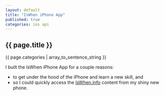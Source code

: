 ```yaml
---
layout: default
title: "IsWhen iPhone App"
published: true
categories: ios api
---
```


## {{ page.title }}

<p class="categories">
  {{ page.categories | array_to_sentence_string }}
</p>

I built the IsWhen iPhone App for a couple reasons:

* to get under the hood of the iPhone and learn a new skill, and
* so I could quickly access the [IsWhen.info](http://iswhen.info/) content from
  my shiny new phone.

